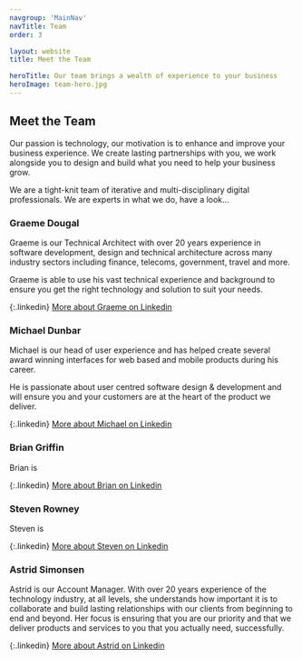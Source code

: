 ```yaml
---
navgroup: 'MainNav'
navTitle: Team
order: 3

layout: website
title: Meet the Team

heroTitle: Our team brings a wealth of experience to your business
heroImage: team-hero.jpg
---
```


## Meet the Team

Our passion is technology, our motivation is to enhance and improve your business experience. We create lasting
partnerships with you, we work alongside you to design and build what you need to help your business grow.

We are a tight-knit team of iterative and multi-disciplinary digital professionals. We are experts in what we do, have a
look&hellip;

### Graeme Dougal
Graeme is our Technical Architect with over 20 years experience in software development, design and technical
architecture across many industry sectors including finance, telecoms, government, travel and more.

Graeme is able to use his vast technical experience and background to ensure you get the right technology and solution
to suit your needs.  


{:.linkedin}
[<i class="fab fa-linkedin"></i> More about Graeme on Linkedin](https://www.linkedin.com/in/graemedougal/)

### Michael Dunbar
Michael is our head of user experience and has helped create several award winning interfaces for web based and mobile
products during his career.

He is passionate about user centred software design & development and will ensure you and your customers are at the
heart of the product we deliver.

{:.linkedin}
[<i class="fab fa-linkedin"></i> More about Michael on Linkedin](https://www.linkedin.com/in/michaelsdunbar/)

### Brian Griffin
Brian is

{:.linkedin}
[<i class="fab fa-linkedin"></i> More about Brian on Linkedin](https://www.linkedin.com/in/brianjamesgriffin/)

### Steven Rowney
Steven is

{:.linkedin}
[<i class="fab fa-linkedin"></i> More about Steven on Linkedin](https://www.linkedin.com/in/steven-rowney/)

### Astrid Simonsen
Astrid is our Account Manager. With over 20 years experience of the technology industry, at all levels, she understands
how important it is to collaborate and build lasting relationships with our clients from beginning to end and beyond.
Her focus is ensuring that you are our priority and that we deliver products and services to you that you actually need,
successfully.

{:.linkedin}
[<i class="fab fa-linkedin"></i> More about Astrid on Linkedin](https://www.linkedin.com/in/asimonsen/)
